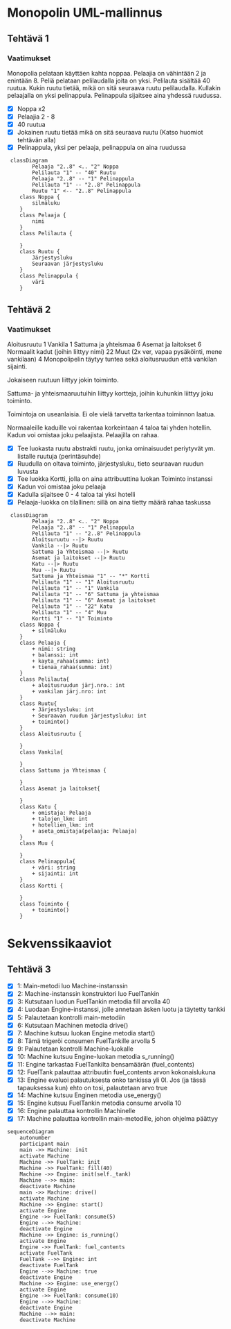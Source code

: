 # Monopolin UML-mallinnus #

## Tehtävä 1 ##

### Vaatimukset ##
Monopolia pelataan käyttäen kahta noppaa. Pelaajia on vähintään 2 ja enintään 8. Peliä pelataan pelilaudalla joita on yksi. Pelilauta sisältää 40 ruutua. Kukin ruutu tietää, mikä on sitä seuraava ruutu pelilaudalla. Kullakin pelaajalla on yksi pelinappula. Pelinappula sijaitsee aina yhdessä ruudussa.

- [x] Noppa x2
- [x] Pelaajia 2 - 8
- [x] 40 ruutua
- [x] Jokainen ruutu tietää mikä on sitä seuraava ruutu (Katso huomiot tehtävän alla)
- [x] Pelinappula, yksi per pelaaja, pelinappula on aina ruudussa

```mermaid
 classDiagram
		Pelaaja "2..8" <.. "2" Noppa
		Pelilauta "1" -- "40" Ruutu
		Pelaaja "2..8" -- "1" Pelinappula
		Pelilauta "1" -- "2..8" Pelinappula
		Ruutu "1" <-- "2..8" Pelinappula
	class Noppa {
		silmäluku
	}
	class Pelaaja {
		nimi
	}
	class Pelilauta {
		      
	}
	class Ruutu {
		Järjestysluku
		Seuraavan järjestysluku
	}
	class Pelinappula {
		väri
	}
```

## Tehtävä 2 ##

### Vaatimukset ###

Aloitusruutu 1
Vankila 1
Sattuma ja yhteismaa 6
Asemat ja laitokset 6
Normaalit kadut (joihin liittyy nimi) 22
Muut (2x ver, vapaa pysäköinti, mene vankilaan) 4
Monopolipelin täytyy tuntea sekä aloitusruudun että vankilan sijainti.

Jokaiseen ruutuun liittyy jokin toiminto.

Sattuma- ja yhteismaaruutuihin liittyy kortteja, joihin kuhunkin liittyy joku toiminto.

Toimintoja on useanlaisia. Ei ole vielä tarvetta tarkentaa toiminnon laatua.

Normaaleille kaduille voi rakentaa korkeintaan 4 taloa tai yhden hotellin. Kadun voi omistaa joku pelaajista. Pelaajilla on rahaa.

- [x] Tee luokasta ruutu abstrakti ruutu, jonka ominaisuudet periytyvät ym. listalle ruutuja (perintäsuhde)
- [x] Ruudulla on oltava toiminto, järjestysluku, tieto seuraavan ruudun luvusta
- [x] Tee luokka Kortti, jolla on aina attribuuttina luokan Toiminto instanssi
- [x] Kadun voi omistaa joku pelaaja
- [x] Kadulla sijaitsee 0 - 4 taloa tai yksi hotelli
- [x] Pelaaja-luokka on tilallinen: sillä on aina tietty määrä rahaa taskussa

```mermaid
 classDiagram
		Pelaaja "2..8" <.. "2" Noppa
		Pelaaja "2..8" -- "1" Pelinappula
		Pelilauta "1" -- "2..8" Pelinappula
		Aloitsuruutu --|> Ruutu
		Vankila --|> Ruutu
		Sattuma ja Yhteismaa --|> Ruutu
		Asemat ja laitokset --|> Ruutu
		Katu --|> Ruutu
		Muu --|> Ruutu
		Sattuma ja Yhteismaa "1" -- "*" Kortti
		Pelilauta "1" -- "1" Aloitusruutu
		Pelilauta "1" -- "1" Vankila
		Pelilauta "1" -- "6" Sattuma ja yhteismaa
		Pelilauta "1" -- "6" Asemat ja laitokset
		Pelilauta "1" -- "22" Katu
		Pelilauta "1" -- "4" Muu
		Kortti "1" -- "1" Toiminto
	class Noppa {
		+ silmäluku
	}
	class Pelaaja {
		+ nimi: string
		+ balanssi: int
		+ kayta_rahaa(summa: int)
		+ tienaa_rahaa(summa: int)
	}
	class Pelilauta{
		+ aloitusruudun järj.nro.: int
		+ vankilan järj.nro: int
	}
	class Ruutu{
		+ Järjestysluku: int
		+ Seuraavan ruudun järjestysluku: int
		+ toiminto()
	}
	class Aloitusruutu {
		  
	}
	class Vankila{
		  
	}
	class Sattuma ja Yhteismaa {
		  
	}
	class Asemat ja laitokset{
		  
	}
	class Katu {
		+ omistaja: Pelaaja
		+ talojen_lkm: int
		+ hotellien_lkm: int
		+ aseta_omistaja(pelaaja: Pelaaja)
	}
	class Muu {
		  
	}
	class Pelinappula{
		+ väri: string
		+ sijainti: int
	}
	class Kortti {

	}
	class Toiminto {
		+ toiminto()
	}
```

# Sekvenssikaaviot #

## Tehtävä 3 ##

- [x] 1: Main-metodi luo Machine-instanssin
- [x] 2: Machine-instanssin konstruktori luo FuelTankin
- [x] 3: Kutsutaan luodun FuelTankin metodia fill arvolla 40
- [x] 4: Luodaan Engine-instanssi, jolle annetaan äsken luotu ja täytetty tankki
- [x] 5: Palautetaan kontrolli main-metodiin
- [x] 6: Kutsutaan Machinen metodia drive()
- [x] 7: Machine kutsuu luokan Engine metodia start() 
- [x] 8: Tämä trigeröi consumen FuelTankille arvolla 5
- [x] 9: Palautetaan kontrolli Machine-luokalle
- [x] 10: Machine kutsuu Engine-luokan metodia s_running()
- [x] 11: Engine tarkastaa FuelTankilta bensamäärän (fuel_contents)
- [x] 12: FuelTank palauttaa attribuutin fuel_contents arvon kokonaislukuna
- [x] 13: Engine evaluoi palautuksesta onko tankissa yli 0l. Jos (ja tässä tapauksessa kun) ehto on tosi, palautetaan arvo true
- [x] 14: Machine kutsuu Enginen metodia use_energy()
- [x] 15: Engine kutsuu FuelTankin metodia consume arvolla 10
- [x] 16: Engine palauttaa kontrollin Machinelle
- [x] 17: Machine palauttaa kontrollin main-metodille, johon ohjelma päättyy

```mermaid
sequenceDiagram
	autonumber
	participant main
	main ->> Machine: init
	activate Machine
	Machine ->> FuelTank: init
	Machine ->> FuelTank: fill(40)
	Machine ->> Engine: init(self._tank)
	Machine -->> main: 
	deactivate Machine
	main ->> Machine: drive()
	activate Machine
	Machine ->> Engine: start()
	activate Engine
	Engine ->> FuelTank: consume(5)
	Engine -->> Machine: 
	deactivate Engine
	Machine ->> Engine: is_running()
	activate Engine
	Engine ->> FuelTank: fuel_contents
	activate FuelTank
	FuelTank -->> Engine: int
	deactivate FuelTank
	Engine -->> Machine: true
	deactivate Engine
	Machine ->> Engine: use_energy()
	activate Engine
	Engine ->> FuelTank: consume(10)
	Engine -->> Machine: 
	deactivate Engine
	Machine -->> main: 
	deactivate Machine
```
